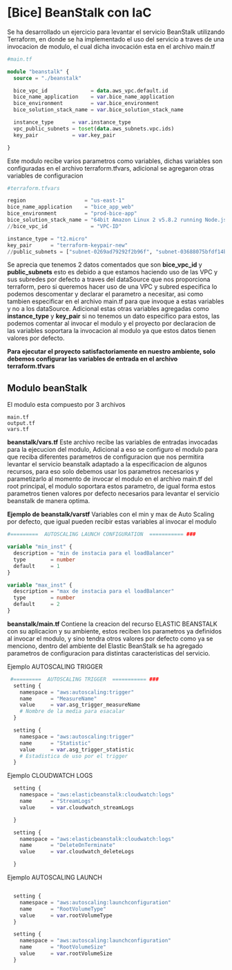 
# [Bice] BeanStalk con IaC  




Se ha desarrollado un ejercicio para levantar el servicio BeanStalk utilizando Terraform, en donde se ha implementado el uso del servicio a traves de una invocacion de modulo, el cual dicha invocación esta en el archivo main.tf

```terraform
#main.tf

module "beanstalk" {
  source = "./beanstalk"

  bice_vpc_id              = data.aws_vpc.default.id
  bice_name_application    = var.bice_name_application
  bice_environment         = var.bice_environment
  bice_solution_stack_name = var.bice_solution_stack_name

  instance_type      = var.instance_type
  vpc_public_subnets = toset(data.aws_subnets.vpc.ids)
  key_pair           = var.key_pair

}
```
Este modulo recibe varios parametros como variables, dichas variables son configuradas en el archivo terraform.tfvars, adicional se agregaron otras variables de configuracion


```terraform
#terraform.tfvars

region                   = "us-east-1"
bice_name_application    = "bice_app_web"
bice_environment         = "prod-bice-app"
bice_solution_stack_name = "64bit Amazon Linux 2 v5.8.2 running Node.js 16"
//bice_vpc_id              = "VPC-ID"

instance_type = "t2.micro"
key_pair      = "terraform-keypair-new"
//public_subnets = ["subnet-0269ad79292f2b96f", "subnet-03688075bfdf14b1b"]
```

Se aprecia que tenemos 2 datos comentados que son **bice_vpc_id** y **public_subnets** esto es debido a que estamos haciendo uso de las VPC y sus subredes por defecto a traves del dataSource que nos proporciona terraform, pero si queremos hacer uso de una VPC y subred especifica lo podemos descomentar y declarar el parametro a necesitar, asi como tambien especificar en el archivo main.tf para que invoque a estas variables y no a los dataSource. Adicional estas otras variables agregadas como  **instance_type** y **key_pair** si no tenemos un dato especifico para estos, las podemos comentar al invocar el modulo y el proyecto por declaracion de las variables soportara la invocacion al modulo ya que estos datos tienen valores por defecto.

**Para ejecutar el proyecto satisfactoriamente en nuestro ambiente, solo debemos configurar las variables de entrada en el archivo terraform.tfvars**

## Modulo beanStalk

El modulo esta compuesto por 3 archivos

```
main.tf
output.tf
vars.tf

```

**beanstalk/vars.tf** Este archivo recibe las variables de entradas invocadas para la ejecucion del modulo, Adicional a eso se configuro el modulo para que reciba diferentes parametros de configuracion que nos permitira levantar el servicio beanstalk adaptado a la especificacion de algunos recursos, para eso solo debemos usar los parametros necesarios y parametizarlo al momento de invocar el modulo en el archivo main.tf del root principal, el modulo soportara estos parametro, de igual forma estos parametros tienen valores por defecto necesarios para levantar el servicio beanstalk de manera optima.

**Ejemplo de beanstalk/varstf** Variables con el min y max de Auto Scaling por defecto, que igual pueden recibir estas variables al invocar el modulo

```terraform
#=========  AUTOSCALING LAUNCH CONFIGURATION  =========== ###

variable "min_inst" {
  description = "min de instacia para el loadBalancer"
  type        = number
  default     = 1
}

variable "max_inst" {
  description = "max de instacia para el loadBalancer"
  type        = number
  default     = 2
}
```


**beanstalk/main.tf** Contiene la creacion del recurso ELASTIC BEANSTALK con su aplicacion y su ambiente, estos reciben los parametros ya definidos al invocar el modulo, y sino tendra otros valores por defecto como ya se menciono, dentro del ambiente del Elastic BeanStalk se ha agregado parametros de configuracion para distintas caracteristicas del servicio.

Ejemplo  AUTOSCALING TRIGGER

```terraform
 #=========  AUTOSCALING TRIGGER  =========== ###
  setting {
    namespace = "aws:autoscaling:trigger"
    name      = "MeasureName"
    value     = var.asg_trigger_measureName
    # Nombre de la media para esacalar
  }

  setting {
    namespace = "aws:autoscaling:trigger"
    name      = "Statistic"
    value     = var.asg_trigger_statistic
    # Estadistica de uso por el trigger
  }

```


Ejemplo  CLOUDWATCH LOGS

```terraform
  setting {
    namespace = "aws:elasticbeanstalk:cloudwatch:logs"
    name      = "StreamLogs"
    value     = var.cloudwatch_streamLogs

  }

  setting {
    namespace = "aws:elasticbeanstalk:cloudwatch:logs"
    name      = "DeleteOnTerminate"
    value     = var.cloudwatch_deleteLogs

  }

  ```

Ejemplo AUTOSCALING LAUNCH 


```terraform

  setting {
    namespace = "aws:autoscaling:launchconfiguration"
    name      = "RootVolumeType"
    value     = var.rootVolumeType
  }

  setting {
    namespace = "aws:autoscaling:launchconfiguration"
    name      = "RootVolumeSize"
    value     = var.rootVolumeSize
  }

```
